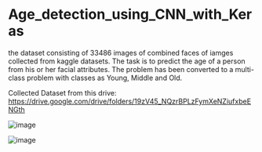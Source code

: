 # Age_detection_using_CNN_with_Keras

the dataset consisting of 33486 images of combined faces of iamges collected from kaggle datasets. The task is to predict the age of a person from his or her facial attributes. The problem has been converted to a multi-class problem with classes as Young, Middle and Old.



Collected Dataset from this drive: https://drive.google.com/drive/folders/19zV45_NQzrBPLzFymXeNZiufxbeENGth


![image](https://user-images.githubusercontent.com/89625636/192382025-e75e2f8f-4bf6-420e-9ff7-853661415d96.png)




![image](https://user-images.githubusercontent.com/89625636/192381886-82d96a05-6b12-4166-9791-9a04e0d1f336.png)
